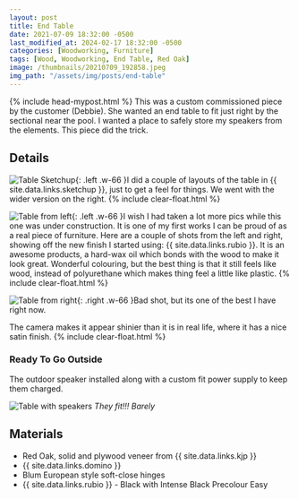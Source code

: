 ```yaml
---
layout: post
title: End Table
date: 2021-07-09 18:32:00 -0500
last_modified_at: 2024-02-17 18:32:00 -0500
categories: [Woodworking, Furniture]
tags: [Wood, Woodworking, End Table, Red Oak]
image: /thumbnails/20210709_192858.jpeg
img_path: "/assets/img/posts/end-table"
---
```

{% include head-mypost.html %}
This was a custom commissioned piece by the customer (Debbie).  She wanted an end table to fit just right by the sectional near the pool.  I wanted a place to safely store my speakers from the elements.  This piece did the trick.

## Details

![Table Sketchup]{: .left .w-66 }I did a couple of layouts of the table in {{ site.data.links.sketchup }}, just to get a feel for things.  We went with the wider version on the right.
{% include clear-float.html %}

![Table from left]{: .left .w-66 }I wish I had taken a lot more pics while this one was under construction.  It is one of my first works I can be proud of as a real piece of furniture.  Here are a couple of shots from the left and right, showing off the new finish I started using:  {{ site.data.links.rubio }}.  It is an awesome products, a hard-wax oil which bonds with the wood to make it look great.  Wonderful colouring, but the best thing is that it still feels like wood, instead of polyurethane which makes thing feel a little like plastic.
{% include clear-float.html %}

![Table from right]{: .right .w-66 }Bad shot, but its one of the best I have right now.  

The camera makes it appear shinier than it is in real life, where it has a nice satin finish.
{% include clear-float.html %}

### Ready To Go Outside

The outdoor speaker installed along with a custom fit power supply to keep them charged.

![Table with speakers]
_They fit!!!  Barely_

## Materials

- Red Oak, solid and plywood veneer from {{ site.data.links.kjp }}
- {{ site.data.links.domino }}
- Blum European style soft-close hinges
- {{ site.data.links.rubio }} - Black with Intense Black Precolour Easy
  
[Table with speakers]: 20210709_192803.jpeg
[Table from left]: 20210709_192858.jpeg
[Table from right]: 20210709_192749.jpeg
[Table Sketchup]: end-table-sketchup.jpeg
